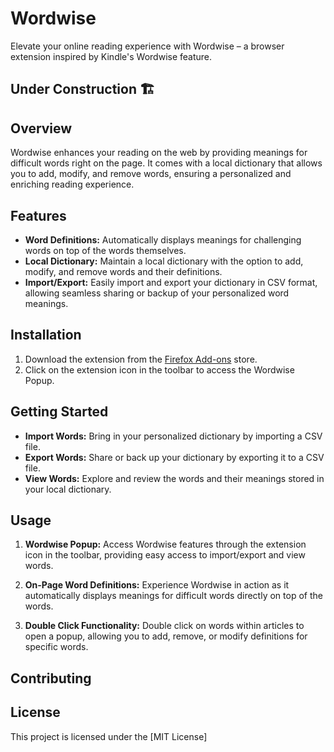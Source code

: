 # Wordwise

Elevate your online reading experience with Wordwise – a browser extension inspired by Kindle's Wordwise feature.

## Under Construction 🏗️

## Overview

Wordwise enhances your reading on the web by providing meanings for difficult words right on the page. It comes with a local dictionary that allows you to add, modify, and remove words, ensuring a personalized and enriching reading experience.

## Features

- **Word Definitions:** Automatically displays meanings for challenging words on top of the words themselves.
- **Local Dictionary:** Maintain a local dictionary with the option to add, modify, and remove words and their definitions.
- **Import/Export:** Easily import and export your dictionary in CSV format, allowing seamless sharing or backup of your personalized word meanings.

## Installation

1. Download the extension from the [Firefox Add-ons]() store.
2. Click on the extension icon in the toolbar to access the Wordwise Popup.

## Getting Started

- **Import Words:** Bring in your personalized dictionary by importing a CSV file.
- **Export Words:** Share or back up your dictionary by exporting it to a CSV file.
- **View Words:** Explore and review the words and their meanings stored in your local dictionary.

## Usage

1. **Wordwise Popup:** Access Wordwise features through the extension icon in the toolbar, providing easy access to import/export and view words.

2. **On-Page Word Definitions:** Experience Wordwise in action as it automatically displays meanings for difficult words directly on top of the words.

3. **Double Click Functionality:** Double click on words within articles to open a popup, allowing you to add, remove, or modify definitions for specific words.

## Contributing



## License

This project is licensed under the [MIT License]
